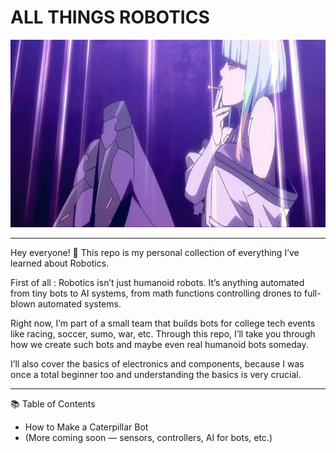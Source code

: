 # ALL THINGS ROBOTICS

<img src="cyberpunk2.jpg" alt="Caterpillar Bot" width="1000" height= "300" />

---

Hey everyone! 👋
This repo is my personal collection of everything I’ve learned about Robotics.

First of all : Robotics isn’t just humanoid robots. It’s anything automated from tiny bots to AI systems, from math functions controlling drones to full-blown automated systems.

Right now, I’m part of a small team that builds bots for college tech events like racing, soccer, sumo, war, etc. Through this repo, I’ll take you through how we create such bots and maybe even real humanoid bots someday.

I’ll also cover the basics of electronics and components, because I was once a total beginner too  and understanding the basics is very crucial.

---

📚 Table of Contents
- How to Make a Caterpillar Bot
- (More coming soon — sensors, controllers, AI for bots, etc.)

 
